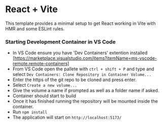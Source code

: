 # React + Vite

This template provides a minimal setup to get React working in Vite with HMR and some ESLint rules.

### Starting Development Container in VS Code

- In VS Code ensure you have 'Dev Containers' extention installed [https://marketplace.visualstudio.com/items?itemName=ms-vscode-remote.remote-containers]
- From VS Code open the pallete with `ctrl + shift + P` and type and select `Dev Containers: Clone Repository in Container Volume...`
- Enter the https of the git repo to be cloned and press enter.
- Select `Create a new volume...`
- Give the volume a name if prompted as well as a folder name if asked.
- Container should start to build
- Once it has finished running the repository will be mounted inside the container.
- Run `npm install`
- The application will start on `http://localhost:5173/`
